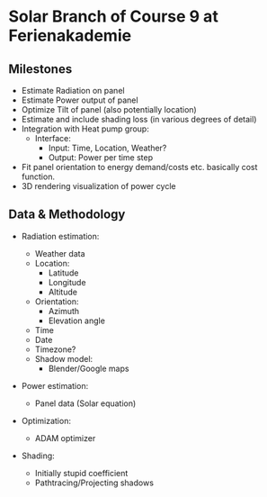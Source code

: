 Solar Branch of Course 9 at Ferienakademie
==========================================

Milestones
------------
* Estimate Radiation on panel
* Estimate Power output of panel
* Optimize Tilt of panel (also potentially location)
* Estimate and include shading loss (in various degrees of detail)
* Integration with Heat pump group:
  * Interface:
    * Input: Time, Location, Weather?
    * Output: Power per time step
* Fit panel orientation to energy demand/costs etc. basically cost function.
* 3D rendering visualization of power cycle

Data & Methodology
-----------------
* Radiation estimation: 
  * Weather data
  * Location: 
    * Latitude
    * Longitude
    * Altitude
  * Orientation: 
    * Azimuth
    * Elevation angle
  * Time
  * Date
  * Timezone?
  * Shadow model:
    * Blender/Google maps

* Power estimation:
  * Panel data (Solar equation)

* Optimization:
  * ADAM optimizer

* Shading:
  * Initially stupid coefficient
  * Pathtracing/Projecting shadows